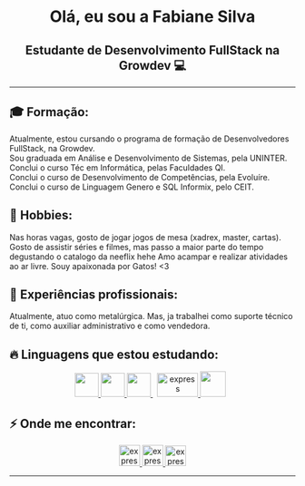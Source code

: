 ###

<h1 align="center">Olá, eu sou a Fabiane Silva <width="30px"></h1>
<h2 align="center">Estudante de Desenvolvimento FullStack na Growdev 💻<width="30px"></h2>
  <hr>
  <h2> 🎓 Formação:</h2>
  <p align="left">
   Atualmente, estou cursando o programa de formação de Desenvolvedores FullStack, na Growdev.<br>
   Sou graduada em Análise e Desenvolvimento de Sistemas, pela UNINTER.<br>
   Conclui o curso Téc em Informática, pelas Faculdades QI.<br>
   Conclui o curso de Desenvolvimento de Competências, pela Evoluíre.<br>
   Conclui o curso de Linguagem Genero e SQL Informix, pelo CEIT.<br>
  </p>
  <h2>🎲 Hobbies:</h2>
  <p align="left">
   Nas horas vagas, gosto de jogar jogos de mesa (xadrex, master, cartas).
   Gosto de assistir séries e filmes, mas passo a maior parte do tempo degustando o catalogo da neeflix hehe
   Amo acampar e realizar atividades ao ar livre.
   Souy apaixonada por Gatos! <3
  </p>
  <h2>🔨 Experiências profissionais:</h2>
  <p align="left">
    Atualmente, atuo como metalúrgica. Mas, ja trabalhei como suporte técnico de ti, como auxiliar administrativo e como vendedora.
  </p>
  <h2> 🔥 Linguagens que estou estudando:</h2>

<p align="center"> 
    <a href="https://www.w3schools.com/css/" target="_blank"> <img src="https://img.icons8.com/color/48/000000/css3.png"height="42" width="42"/> </a> 
    <a href="https://html.com/" target="_blank"> <img src="https://img.icons8.com/color/344/html-5--v2.png" height="42" width="42"/> </a> 
    <a style="padding-right:8px;" href="https://www.ibm.com/products/informix" target="_blank"> <img src="https://upload.wikimedia.org/wikipedia/commons/thumb/9/99/Unofficial_JavaScript_logo_2.svg/768px-Unofficial_JavaScript_logo_2.svg.png" height="42" width="42"/> </a>
    <a href="https://4js.com/" target="_blank"> <img src="https://4js.com/wp-content/uploads/2015/05/logo_4Js_2014_CMYK_seul-300x92.png" alt="express" height="42" width="72" /> </a> 
    <a style="padding-right:8px;" href="https://www.ibm.com/products/informix" target="_blank"> <img src="https://cdn-icons-png.flaticon.com/512/882/882727.png" height="45" width="45"/> </a>  
</p>
  <h2>⚡️ Onde me encontrar:</h2>
<p align="center"> 
    <a href="https://www.linkedin.com/in/fabiane-silva-138827162/" target="_blank"> <img src="https://cdn-icons.flaticon.com/png/512/1377/premium/1377213.png?token=exp=1655336137~hmac=661fbc4910cbc8436c087d288270c7ee" alt="express" width="37" height="37"/> </a>
   <a href="https://twitter.com/blckskye" target="_blank"> <img src="https://cdn-icons.flaticon.com/png/512/3670/premium/3670127.png?token=exp=1655336337~hmac=c047e54d85c78da5f39e9b7fa6870cf7" alt="express" width="37" height="37"/> </a>
    <a href="https://www.instagram.com/f4bi.exe/?hl=en" target="_blank"> <img src="https://cdn-icons.flaticon.com/png/512/3955/premium/3955024.png?token=exp=1655336406~hmac=541bab975e77462eb378b28c6f2eff27" alt="express" width="37" height="36"/ > </a>  
</p>

-----------------
